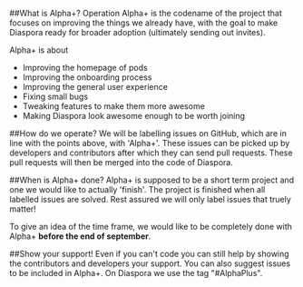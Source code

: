 ##What is Alpha+?
Operation Alpha+ is the codename of the project that focuses on improving the things we already have, with the goal to make Diaspora ready for broader adoption (ultimately sending out invites).

Alpha+ is about

* Improving the homepage of pods
* Improving the onboarding process
* Improving the general user experience
* Fixing small bugs
* Tweaking features to make them more awesome
* Making Diaspora look awesome enough to be worth joining

##How do we operate?
We will be labelling issues on GitHub, which are in line with the points above, with 'Alpha+'. These issues can be picked up by developers and contributors after which they can send pull requests. These pull requests will then be merged into the code of Diaspora.

##When is Alpha+ done?
Alpha+ is supposed to be a short term project and one we would like to actually 'finish'. The project is finished when all labelled issues are solved. Rest assured we will only label issues that truely matter!

To give an idea of the time frame, we would like to be completely done with Alpha+ **before the end of september**.

##Show your support!
Even if you can't code you can still help by showing the contributors and developers your support. You can also suggest issues to be included in Alpha+. On Diaspora we use the tag "#AlphaPlus".